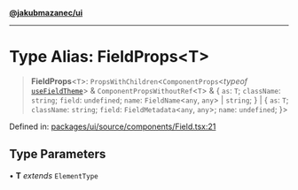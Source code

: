 [**@jakubmazanec/ui**](../README.md)

---

# Type Alias: FieldProps\<T\>

> **FieldProps**\<`T`\>: `PropsWithChildren`\<`ComponentProps`\<_typeof_
> [`useFieldTheme`](../functions/useFieldTheme.md)\> & `ComponentPropsWithoutRef`\<`T`\> & \{ `as`:
> `T`; `className`: `string`; `field`: `undefined`; `name`: `FieldName`\<`any`, `any`\> \| `string`;
> \} \| \{ `as`: `T`; `className`: `string`; `field`: `FieldMetadata`\<`any`, `any`\>; `name`:
> `undefined`; \}\>

Defined in:
[packages/ui/source/components/Field.tsx:21](https://github.com/jakubmazanec/tools/blob/797379ce98752dc838b82c8398e04d90c58ce9e7/packages/ui/source/components/Field.tsx#L21)

## Type Parameters

• **T** _extends_ `ElementType`
